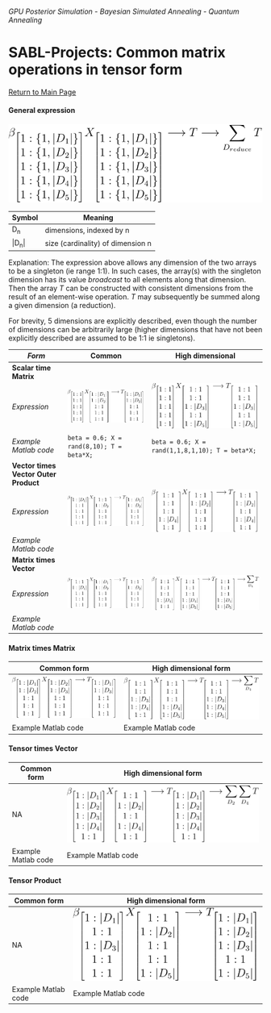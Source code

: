 ###### *GPU Posterior Simulation - Bayesian Simulated Annealing - Quantum Annealing*
# SABL-Projects: Common matrix operations in tensor form
[Return to Main Page](/)
#### General expression

![Tensor](tensormath.svg)


Symbol | Meaning
---- | ------------------------
 D<sub>n</sub>  | dimensions, indexed by n 
 \|D<sub>n</sub>\| | size (cardinality) of dimension n

Explanation:
The expression above allows any dimension of the two arrays to be a singleton (ie range 1:1).  In such cases, the array(s) with the singleton dimension has its value *broadcast* to all elements along that dimension.  Then the array *T* can be constructed with consistent dimensions from the result of an element-wise operation.  *T* may subsequently be summed along a given dimension (a reduction).

For brevity, 5 dimensions are explicitly described, even though the number of dimensions can be arbitrarily large (higher dimensions that have not been explicitly described are assumed to be 1:1 ie singletons).
 
*Form*    | Common | High dimensional
--------- | ------ | ----------------
**Scalar time Matrix** | |
*Expression* | ![Tensor](TensorMath2.svg) | ![Tensor](TensorMath3.svg)
*Example Matlab code* | ```beta = 0.6; X = rand(8,10); T = beta*X;``` | ```beta = 0.6; X = rand(1,1,8,1,10); T = beta*X;```
**Vector times Vector Outer Product** |  | 
*Expression* | ![Tensor](TensorMath4.svg) | ![Tensor](TensorMath5.svg)
*Example Matlab code* |  |
**Matrix times Vector** | |
*Expression* | ![Tensor](TensorMath6.svg) | ![Tensor](TensorMath7.svg)
*Example Matlab code*  | |

#### Matrix times Matrix

Common form | High dimensional form
----------- | ---------------------
![Tensor](TensorMath8.svg) | ![Tensor](TensorMath9.svg)
Example Matlab code | Example Matlab code

#### Tensor times Vector

Common form | High dimensional form
----------- | ---------------------
NA | ![Tensor](TensorMath10.svg)
Example Matlab code | Example Matlab code


#### Tensor Product

Common form | High dimensional form
----------- | ---------------------
NA | ![Tensor](TensorMath11.svg)
Example Matlab code | Example Matlab code

